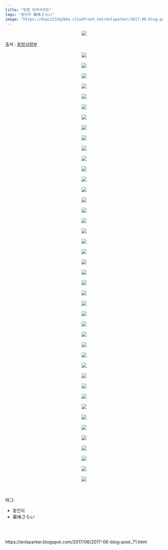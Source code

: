 ```yaml
---
title: "망향 아라카르트"
tags: "동인지 薬味さらい"
image: "https://dxpc2233q2b6a.cloudfront.net/enlsparker/2017-06-blog-post_71/001.png"
---
```

<div class="article">
<div class="post-body entry-content" id="post-body-3774074581070322991" itemprop="description articleBody">
<div class="separator" style="clear: both; text-align: center;">
<img src="{{ site.imgserver3 }}/enlsparker/2017-06-blog-post_71/001.png"/></div>
<br/>
<a name="more"></a>출처 : <a href="http://cafe.naver.com/touhouheadquarters">동방사령부</a><br/>
<br/>
<div class="separator" style="clear: both; text-align: center;">
<img src="{{ site.imgserver3 }}/enlsparker/2017-06-blog-post_71/002.png"/></div>
<br/>
<div class="separator" style="clear: both; text-align: center;">
<img src="{{ site.imgserver3 }}/enlsparker/2017-06-blog-post_71/003.png"/></div>
<br/>
<div class="separator" style="clear: both; text-align: center;">
<img src="{{ site.imgserver3 }}/enlsparker/2017-06-blog-post_71/004.png"/></div>
<br/>
<div class="separator" style="clear: both; text-align: center;">
<img src="{{ site.imgserver3 }}/enlsparker/2017-06-blog-post_71/005.png"/></div>
<br/>
<div class="separator" style="clear: both; text-align: center;">
<img src="{{ site.imgserver3 }}/enlsparker/2017-06-blog-post_71/006.png"/></div>
<br/>
<div class="separator" style="clear: both; text-align: center;">
<img src="{{ site.imgserver3 }}/enlsparker/2017-06-blog-post_71/007.png"/></div>
<br/>
<div class="separator" style="clear: both; text-align: center;">
<img src="{{ site.imgserver3 }}/enlsparker/2017-06-blog-post_71/008.png"/></div>
<br/>
<div class="separator" style="clear: both; text-align: center;">
<img src="{{ site.imgserver3 }}/enlsparker/2017-06-blog-post_71/009.png"/></div>
<br/>
<div class="separator" style="clear: both; text-align: center;">
<img src="{{ site.imgserver3 }}/enlsparker/2017-06-blog-post_71/010.png"/></div>
<br/>
<div class="separator" style="clear: both; text-align: center;">
<img src="{{ site.imgserver3 }}/enlsparker/2017-06-blog-post_71/011.png"/></div>
<br/>
<div class="separator" style="clear: both; text-align: center;">
<img src="{{ site.imgserver3 }}/enlsparker/2017-06-blog-post_71/012.png"/></div>
<br/>
<div class="separator" style="clear: both; text-align: center;">
<img src="{{ site.imgserver3 }}/enlsparker/2017-06-blog-post_71/013.png"/></div>
<br/>
<div class="separator" style="clear: both; text-align: center;">
<img src="{{ site.imgserver3 }}/enlsparker/2017-06-blog-post_71/014.png"/></div>
<br/>
<div class="separator" style="clear: both; text-align: center;">
<img src="{{ site.imgserver3 }}/enlsparker/2017-06-blog-post_71/015.png"/></div>
<br/>
<div class="separator" style="clear: both; text-align: center;">
<img src="{{ site.imgserver3 }}/enlsparker/2017-06-blog-post_71/016.png"/></div>
<br/>
<div class="separator" style="clear: both; text-align: center;">
<img src="{{ site.imgserver3 }}/enlsparker/2017-06-blog-post_71/017.png"/></div>
<br/>
<div class="separator" style="clear: both; text-align: center;">
<img src="{{ site.imgserver3 }}/enlsparker/2017-06-blog-post_71/018.png"/></div>
<br/>
<div class="separator" style="clear: both; text-align: center;">
<img src="{{ site.imgserver3 }}/enlsparker/2017-06-blog-post_71/019.png"/></div>
<br/>
<div class="separator" style="clear: both; text-align: center;">
<img src="{{ site.imgserver3 }}/enlsparker/2017-06-blog-post_71/020.png"/></div>
<br/>
<div class="separator" style="clear: both; text-align: center;">
<img src="{{ site.imgserver3 }}/enlsparker/2017-06-blog-post_71/021.png"/></div>
<br/>
<div class="separator" style="clear: both; text-align: center;">
<img src="{{ site.imgserver3 }}/enlsparker/2017-06-blog-post_71/022.png"/></div>
<br/>
<div class="separator" style="clear: both; text-align: center;">
<img src="{{ site.imgserver3 }}/enlsparker/2017-06-blog-post_71/023.png"/></div>
<br/>
<div class="separator" style="clear: both; text-align: center;">
<img src="{{ site.imgserver3 }}/enlsparker/2017-06-blog-post_71/024.png"/></div>
<br/>
<div class="separator" style="clear: both; text-align: center;">
<img src="{{ site.imgserver3 }}/enlsparker/2017-06-blog-post_71/025.png"/></div>
<br/>
<div class="separator" style="clear: both; text-align: center;">
<img src="{{ site.imgserver3 }}/enlsparker/2017-06-blog-post_71/026.png"/></div>
<br/>
<div class="separator" style="clear: both; text-align: center;">
<img src="{{ site.imgserver3 }}/enlsparker/2017-06-blog-post_71/027.png"/></div>
<br/>
<div class="separator" style="clear: both; text-align: center;">
<img src="{{ site.imgserver3 }}/enlsparker/2017-06-blog-post_71/028.png"/></div>
<br/>
<div class="separator" style="clear: both; text-align: center;">
<img src="{{ site.imgserver3 }}/enlsparker/2017-06-blog-post_71/029.png"/></div>
<br/>
<div class="separator" style="clear: both; text-align: center;">
<img src="{{ site.imgserver3 }}/enlsparker/2017-06-blog-post_71/030.png"/></div>
<br/>
<div class="separator" style="clear: both; text-align: center;">
<img src="{{ site.imgserver3 }}/enlsparker/2017-06-blog-post_71/031.png"/></div>
<br/>
<div class="separator" style="clear: both; text-align: center;">
<img src="{{ site.imgserver3 }}/enlsparker/2017-06-blog-post_71/032.png"/></div>
<br/>
<div class="separator" style="clear: both; text-align: center;">
<img src="{{ site.imgserver3 }}/enlsparker/2017-06-blog-post_71/033.png"/></div>
<br/>
<div class="separator" style="clear: both; text-align: center;">
<img src="{{ site.imgserver3 }}/enlsparker/2017-06-blog-post_71/034.png"/></div>
<br/>
<div class="separator" style="clear: both; text-align: center;">
<img src="{{ site.imgserver3 }}/enlsparker/2017-06-blog-post_71/035.png"/></div>
<br/>
<div class="separator" style="clear: both; text-align: center;">
<img src="{{ site.imgserver3 }}/enlsparker/2017-06-blog-post_71/036.png"/></div>
<br/>
<div class="separator" style="clear: both; text-align: center;">
<img src="{{ site.imgserver3 }}/enlsparker/2017-06-blog-post_71/037.png"/></div>
<br/>
<div class="separator" style="clear: both; text-align: center;">
<img src="{{ site.imgserver3 }}/enlsparker/2017-06-blog-post_71/038.png"/></div>
<br/>
<div class="separator" style="clear: both; text-align: center;">
<img src="{{ site.imgserver3 }}/enlsparker/2017-06-blog-post_71/039.png"/></div>
<br/>
<div class="separator" style="clear: both; text-align: center;">
<img src="{{ site.imgserver3 }}/enlsparker/2017-06-blog-post_71/040.png"/></div>
<br/>
<div class="separator" style="clear: both; text-align: center;">
<img src="{{ site.imgserver3 }}/enlsparker/2017-06-blog-post_71/041.png"/></div>
<br/>
<div class="separator" style="clear: both; text-align: center;">
<img src="{{ site.imgserver3 }}/enlsparker/2017-06-blog-post_71/042.png"/></div>
<br/>
<div class="separator" style="clear: both; text-align: center;">
<img src="{{ site.imgserver3 }}/enlsparker/2017-06-blog-post_71/043.png"/></div>
<br/>
<div style="clear: both;"></div>
</div></div><br/>
<div class="tagTrail">
<p>태그: </p>
<ul>
<li>동인지</li>
<li>薬味さらい</li>
</ul>
</div><br/>

<br/>
<p id="refer">https://enlsparker.blogspot.com/2017/06/2017-06-blog-post_71.html</p>
<br/>

